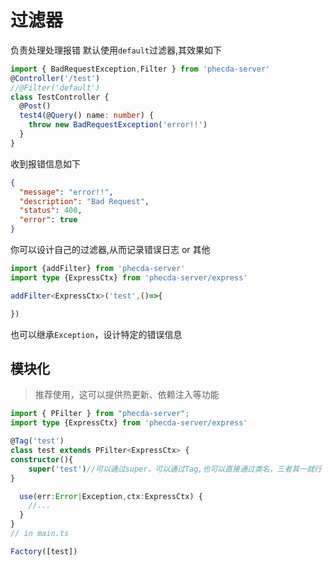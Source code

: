 # 过滤器

负责处理处理报错
默认使用`default`过滤器,其效果如下

```ts
import { BadRequestException,Filter } from 'phecda-server'
@Controller('/test')
//@Filter('default')
class TestController {
  @Post()
  test4(@Query() name: number) {
    throw new BadRequestException('error!!')
  }
}
```

收到报错信息如下

```json
{
  "message": "error!!",
  "description": "Bad Request",
  "status": 400,
  "error": true
}
```

你可以设计自己的过滤器,从而记录错误日志 or 其他
```ts
import {addFilter} from 'phecda-server'
import type {ExpressCtx} from 'phecda-server/express'

addFilter<ExpressCtx>('test',()=>{

})
```

也可以继承`Exception`，设计特定的错误信息


## 模块化

> 推荐使用，这可以提供热更新、依赖注入等功能

```ts
import { PFilter } from "phecda-server";
import type {ExpressCtx} from 'phecda-server/express'

@Tag('test')
class test extends PFilter<ExpressCtx> {
constructor(){
    super('test')//可以通过super，可以通过Tag,也可以直接通过类名，三者其一就行
}

  use(err:Error|Exception,ctx:ExpressCtx) {
    //...
  }
}
// in main.ts

Factory([test])

```
